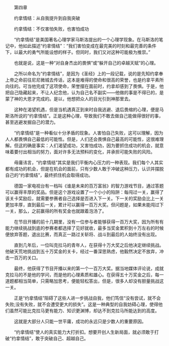 　　第四章

　　约拿情结：从自我提升到自我突破

　　约拿情结：不仅害怕失败，也害怕成功

　　“约拿情结”是美国著名心理学家马斯洛提出的一个心理学现象。在马斯洛的笔记中，他如此描述“约拿情结”：“我们害怕变成在最完美的时刻和最完善的条件下，以最大的勇气所能设想的样子。但同时，我们又对这种可能极为推崇。”

　　也就是说，这是一种“对自身杰出的畏惧”或“躲开自己的卓越天赋”的心理。

　　之所以命名为“约拿情结”，是因为《圣经》上的一段记载，说的是先知约拿奉上帝之命前往尼尼微城去传话，这本是难得的使命和很高的荣誉，也是约拿平素所向往的。可当他完成了这项使命，荣誉摆在面前时，约拿却感到了畏惧。于是，他把自己隐藏起来，不让人纪念他，认为自己名不副实——他做的事是不得已的，是蒙了神的大恩才完成的。是以，他想把众人的目光引到神那里去。

　　这种在渴望机遇，但是当机遇真正到来时自我逃避、退后畏缩的心理，便是马斯洛所说的“约拿情结”。正是这种心理，导致我们不敢去做自己能做得很好的事，甚至逃避发掘自己的潜力。

　　“约拿情结”是一种看似十分矛盾的现象。人害怕自己失败，这可以理解，因为人人都畏惧自己最低的可能性。但是，人们还会畏惧自己最高的可能性，这很难理解。但这的确是事实：人们渴望成功，又害怕成功，因为要抓住成功的机会，就意味着要付出相当的努力，面对许多无法预料的变化，并承担可能失败的风险。

　　毋庸讳言，“约拿情结”其实是我们平衡内心压力的一种表现。我们每个人其实都有成功的机会，但是在机会的面前，只有少数人敢于冲破这种压力，认识并摆脱自己的“约拿情结”，最终抓住机会取得成功。

　　德国一家电视台有一档叫《谁是未来的百万富翁》的智力游戏节目，通过答题可以赢得丰厚的奖品。但是这个游戏设置了一个小小的陷阱：每闯过一关，赢得了该关卡奖励后，就需要参赛者自己选择是否进入下一关。下一关的奖励会比上一关更加丰厚，直到最后一关，累计可以赢得一百万大奖。但问题是，如果未能闯过下一关，那么，之前赢得的所有奖金也就跟着泡汤了。

　　在节目开播的前十几期里，没有一位参与者能够获得一百万大奖，因为所有有能力继续挑战到底的参赛者都选择了见好就收，最多当奖金累积到十万左右的时候便放弃答题，退出比赛，而真正一路过关斩将、战斗到最后的人始终没有出现。

　　直到几年后，一位叫克拉马的青年人，在获得十万大奖之后他决定继续挑战。他破天荒地挑战到五十万奖金的关卡，经过一番深思熟虑，他毅然决定不放弃，冲击一百万的关口。

　　最终，他获得了节目开播以来的第一个一百万大奖。据当地媒体评论说，成就克拉马的不是他的学问，而是他的心理素质和雄心。在获得五十万奖金之后，每一道题都相当简单，只需略加思考，便能轻松答出，但是，很多人却没有胆量挑战这一关。

　　正是“约拿情结”阻碍了这些人进一步挑战自我，他们笃信“没有尝试，就不会失败;没有失败，就不会遭受更大的损失”。这是一种典型的自我妨碍心理，使得他们虽然可能比克拉马更有能力、知识更渊博，却达不到克拉马所能达到的高度。

　　这就是大部分人只能一世平庸，成功的永远只是少数人的重要原因。

　　“约拿情结”使人的真实能力大打折扣。想要开创人生新局面，就必须敢于打破“约拿情结”，敢于突破自己、超越自己。